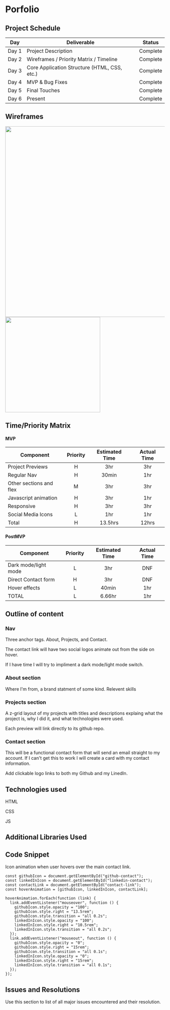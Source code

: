 # Porfolio

## Project Schedule

| Day   | Deliverable                                  | Status   |
| ----- | -------------------------------------------- | -------- |
| Day 1 | Project Description                          | Complete |
| Day 2 | Wireframes / Priority Matrix / Timeline      | Complete |
| Day 3 | Core Application Structure (HTML, CSS, etc.) | Complete |
| Day 4 | MVP & Bug Fixes                              | Complete |
| Day 5 | Final Touches                                | Complete |
| Day 6 | Present                                      | Complete |

## Wireframes

<img src='wireframes/portfolio-wireframe-desktop.jpg' width='600px'>

<img src='wireframes/portfolio-wireframe-mobile.jpg' width='300px'>

## Time/Priority Matrix

#### MVP

| Component               | Priority | Estimated Time | Actual Time |
| ----------------------- | :------: | :------------: | :---------: |
| Project Previews        |    H     |      3hr       |     3hr     |
| Regular Nav             |    H     |     30min      |     1hr     |
| Other sections and flex |    M     |      3hr       |     3hr     |
| Javascript animation    |    H     |      3hr       |     1hr     |
| Responsive              |    H     |      3hr       |     3hr     |
| Social Media Icons      |    L     |      1hr       |     1hr     |
| Total                   |    H     |    13.5hrs     |    12hrs    |

#### PostMVP

| Component            | Priority | Estimated Time | Actual Time |
| -------------------- | :------: | :------------: | :---------: |
| Dark mode/light mode |    L     |      3hr       |     DNF     |
| Direct Contact form  |    H     |      3hr       |     DNF     |
| Hover effects        |    L     |     40min      |     1hr     |
| TOTAL                |    L     |     6.66hr     |     1hr     |

## Outline of content

### Nav

Three anchor tags. About, Projects, and Contact.

The contact link will have two social logos animate out from the side on hover.

If I have time I will try to impliment a dark mode/light mode switch.

### About section

Where I'm from, a brand statment of some kind.
Relevent skills

### Projects section

A z-grid layout of my projects with titles and descriptions explaing what the project is, why I did it, and what technologies were used.

Each preview will link directly to its github repo.

### Contact section

This will be a functional contact form that will send an email straight to my account.
If I can't get this to work I will create a card with my contact information.

Add clickable logo links to both my Github and my LinedIn.

## Technologies used

HTML

CSS

JS

## Additional Libraries Used

## Code Snippet

Icon animation when user hovers over the main contact link.

```
const githubIcon = document.getElementById("github-contact");
const linkedInIcon = document.getElementById("linkedin-contact");
const contactLink = document.getElementById("contact-link");
const hoverAnimation = [githubIcon, linkedInIcon, contactLink];

hoverAnimation.forEach(function (link) {
  link.addEventListener("mouseover", function () {
    githubIcon.style.opacity = "100";
    githubIcon.style.right = "13.5rem";
    githubIcon.style.transition = "all 0.2s";
    linkedInIcon.style.opacity = "100";
    linkedInIcon.style.right = "10.5rem";
    linkedInIcon.style.transition = "all 0.2s";
  });
  link.addEventListener("mouseout", function () {
    githubIcon.style.opacity = "0";
    githubIcon.style.right = "15rem";
    githubIcon.style.transition = "all 0.1s";
    linkedInIcon.style.opacity = "0";
    linkedInIcon.style.right = "15rem";
    linkedInIcon.style.transition = "all 0.1s";
  });
});

```

## Issues and Resolutions

Use this section to list of all major issues encountered and their resolution.
